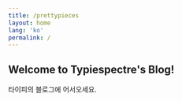 ```yaml
---
title: /prettypieces
layout: home
lang: 'ko'
permalink: /
---
```


## Welcome to Typiespectre's Blog!
타이피의 블로그에 어서오세요.